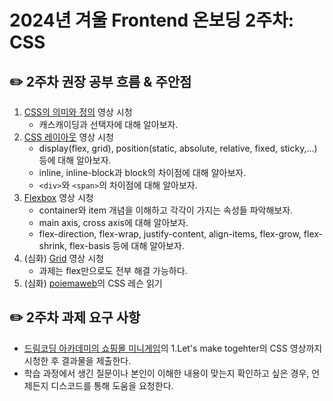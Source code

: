 # 2024년 겨울 Frontend 온보딩 2주차: CSS

## ✏️ 2주차 권장 공부 흐름 & 주안점

1. [CSS의 의미와 정의](https://youtu.be/gGebK7lWnCk?si=9b1qHzpO78QkGfrt) 영상 시청
    - 캐스캐이딩과 선택자에 대해 알아보자.
2. [CSS 레이아웃](https://youtu.be/jWh3IbgMUPI?si=1XQvTChzQCUdI3OM) 영상 시청
    - display(flex, grid), position(static, absolute, relative, fixed, sticky,...) 등에 대해 알아보자.
    - inline, inline-block과 block의 차이점에 대해 알아보자.
    - `<div>`와 `<span>`의 차이점에 대해 알아보자.
3. [Flexbox](https://youtu.be/7neASrWEFEM?si=rKg3T6-ZPS7Z8K8r) 영상 시청
    - container와 item 개념을 이해하고 각각이 가지는 속성들 파악해보자.
    - main axis, cross axis에 대해 알아보자.
    - flex-direction, flex-wrap, justify-content, align-items, flex-grow, flex-shrink, flex-basis 등에 대해 알아보자.
4. (심화) [Grid](https://youtu.be/nxi1EXmPHRs?si=qDpaEUitZrgd94Mj) 영상 시청
    - 과제는 flex만으로도 전부 해결 가능하다.
5. (심화) [poiemaweb](https://poiemaweb.com/)의 CSS 레슨 읽기

## ✏️ 2주차 과제 요구 사항

- [드림코딩 아카데미의 쇼핑몰 미니게임](https://academy.dream-coding.com/courses/mini-shopping)의 1.Let's make togehter의 CSS 영상까지 시청한 후 결과물을 제출한다.
- 학습 과정에서 생긴 질문이나 본인이 이해한 내용이 맞는지 확인하고 싶은 경우, 언제든지 디스코드를 통해 도움을 요청한다.